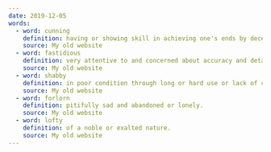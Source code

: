 ```yaml
---
date: 2019-12-05
words:
  - word: cunning
    definition: having or showing skill in achieving one's ends by deceit or evasion.
    source: My old website
  - word: fastidious
    definition: very attentive to and concerned about accuracy and detail.
    source: My old website
  - word: shabby
    definition: in poor condition through long or hard use or lack of care.
    source: My old website
  - word: forlorn
    definition: pitifully sad and abandoned or lonely.
    source: My old website
  - word: lofty
    definition: of a noble or exalted nature.
    source: My old website
---
```

